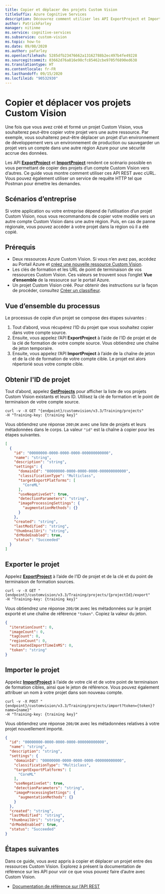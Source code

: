 ```yaml
---
title: Copier et déplacer des projets Custom Vision
titleSuffix: Azure Cognitive Services
description: Découvrez comment utiliser les API ExportProject et ImportProject pour copier et déplacer vos projets Custom Vision.
author: PatrickFarley
manager: nitinme
ms.service: cognitive-services
ms.subservice: custom-vision
ms.topic: how-to
ms.date: 09/08/2020
ms.author: pafarley
ms.openlocfilehash: 5285dfb23476662a13162788b2ec497b4fe49228
ms.sourcegitcommit: 03662d76a816e98cfc85462cbe9705f6890ed638
ms.translationtype: HT
ms.contentlocale: fr-FR
ms.lasthandoff: 09/15/2020
ms.locfileid: "90532930"
---
```

# <a name="copy-and-move-your-custom-vision-projects"></a>Copier et déplacer vos projets Custom Vision

Une fois que vous avez créé et formé un projet Custom Vision, vous souhaiterez peut-être copier votre projet vers une autre ressource. Par exemple, vous souhaiterez peut-être déplacer un projet d’un environnement de développement vers un environnement de production ou sauvegarder un projet vers un compte dans une autre région Azure pour une sécurité accrue des données.

Les API **[ExportProject](https://southcentralus.dev.cognitive.microsoft.com/docs/services/Custom_Vision_Training_3.3/operations/5eb0bcc6548b571998fddeb3])** et **[ImportProject](https://southcentralus.dev.cognitive.microsoft.com/docs/services/Custom_Vision_Training_3.3/operations/5eb0bcc7548b571998fddee3)** rendent ce scénario possible en vous permettant de copier des projets d’un compte Custom Vision vers d’autres. Ce guide vous montre comment utiliser ces API REST avec cURL. Vous pouvez également utiliser un service de requête HTTP tel que Postman pour émettre les demandes.

## <a name="business-scenarios"></a>Scénarios d’entreprise

Si votre application ou votre entreprise dépend de l’utilisation d’un projet Custom Vision, nous vous recommandons de copier votre modèle vers un autre compte Custom Vision dans une autre région. Puis, en cas de panne régionale, vous pouvez accéder à votre projet dans la région où il a été copié.

##  <a name="prerequisites"></a>Prérequis

- Deux ressources Azure Custom Vision. Si vous n’en avez pas, accédez au Portail Azure et [créez une nouvelle ressource Custom Vision](https://portal.azure.com/?microsoft_azure_marketplace_ItemHideKey=microsoft_azure_cognitiveservices_customvision#create/Microsoft.CognitiveServicesCustomVision?azure-portal=true).
- Les clés de formation et les URL de point de terminaison de vos ressources Custom Vision. Ces valeurs se trouvent sous l’onglet **Vue d’ensemble** de la ressource sur le portail Azure.
- Un projet Custom Vision créé. Pour obtenir des instructions sur la façon de procéder, consultez [Créer un classifieur](https://docs.microsoft.com/azure/cognitive-services/Custom-Vision-Service/getting-started-build-a-classifier).

## <a name="process-overview"></a>Vue d’ensemble du processus

Le processus de copie d’un projet se compose des étapes suivantes :

1. Tout d’abord, vous récupérez l’ID du projet que vous souhaitez copier dans votre compte source.
1. Ensuite, vous appelez l’API **ExportProject** à l’aide de l’ID de projet et de la clé de formation de votre compte source. Vous obtiendrez une chaîne de jeton temporaire.
1. Ensuite, vous appelez l’API **ImportProject** à l’aide de la chaîne de jeton et de la clé de formation de votre compte cible. Le projet est alors répertorié sous votre compte cible.

## <a name="get-the-project-id"></a>Obtenir l'ID de projet

Tout d’abord, appelez **[GetProjects](https://southcentralus.dev.cognitive.microsoft.com/docs/services/Custom_Vision_Training_3.3/operations/5eb0bcc6548b571998fddead)** pour afficher la liste de vos projets Custom Vision existants et leurs ID. Utilisez la clé de formation et le point de terminaison de votre compte source.

```curl
curl -v -X GET "{endpoint}/customvision/v3.3/Training/projects"
-H "Training-key: {training key}"
```

Vous obtiendrez une réponse `200\OK` avec une liste de projets et leurs métadonnées dans le corps. La valeur `"id"` est la chaîne à copier pour les étapes suivantes.

```json
[
  {
    "id": "00000000-0000-0000-0000-000000000000",
    "name": "string",
    "description": "string",
    "settings": {
      "domainId": "00000000-0000-0000-0000-000000000000",
      "classificationType": "Multiclass",
      "targetExportPlatforms": [
        "CoreML"
      ],
      "useNegativeSet": true,
      "detectionParameters": "string",
      "imageProcessingSettings": {
        "augmentationMethods": {}
      }
    },
    "created": "string",
    "lastModified": "string",
    "thumbnailUri": "string",
    "drModeEnabled": true,
    "status": "Succeeded"
  }
]
```

## <a name="export-the-project"></a>Exporter le projet

Appelez **[ExportProject](https://southcentralus.dev.cognitive.microsoft.com/docs/services/Custom_Vision_Training_3.3/operations/5eb0bcc6548b571998fddeb3)** à l’aide de l’ID de projet et de la clé et du point de terminaison de formation sources.

```curl
curl -v -X GET "{endpoint}/customvision/v3.3/Training/projects/{projectId}/export"
-H "Training-key: {training key}"
```

Vous obtiendrez une réponse `200/OK` avec les métadonnées sur le projet exporté et une chaîne de référence `"token"`. Copiez la valeur du jeton.

```json
{
  "iterationCount": 0,
  "imageCount": 0,
  "tagCount": 0,
  "regionCount": 0,
  "estimatedImportTimeInMS": 0,
  "token": "string"
}
```

## <a name="import-the-project"></a>Importer le projet

Appelez **[ImportProject](https://southcentralus.dev.cognitive.microsoft.com/docs/services/Custom_Vision_Training_3.3/operations/5eb0bcc7548b571998fddee3)** à l’aide de votre clé et de votre point de terminaison de formation cibles, ainsi que le jeton de référence. Vous pouvez également attribuer un nom à votre projet dans son nouveau compte.

```curl
curl -v -X POST "{endpoint}/customvision/v3.3/Training/projects/import?token={token}?name={name}"
-H "Training-key: {training key}"
```

Vous obtiendrez une réponse `200/OK` avec les métadonnées relatives à votre projet nouvellement importé.

```json
{
  "id": "00000000-0000-0000-0000-000000000000",
  "name": "string",
  "description": "string",
  "settings": {
    "domainId": "00000000-0000-0000-0000-000000000000",
    "classificationType": "Multiclass",
    "targetExportPlatforms": [
      "CoreML"
    ],
    "useNegativeSet": true,
    "detectionParameters": "string",
    "imageProcessingSettings": {
      "augmentationMethods": {}
    }
  },
  "created": "string",
  "lastModified": "string",
  "thumbnailUri": "string",
  "drModeEnabled": true,
  "status": "Succeeded"
}
```

## <a name="next-steps"></a>Étapes suivantes

Dans ce guide, vous avez appris à copier et déplacer un projet entre des ressources Custom Vision. Explorez à présent la documentation de référence sur les API pour voir ce que vous pouvez faire d’autre avec Custom Vision.
* [Documentation de référence sur l’API REST](https://southcentralus.dev.cognitive.microsoft.com/docs/services/Custom_Vision_Training_3.3/operations/5eb0bcc6548b571998fddeb3)
